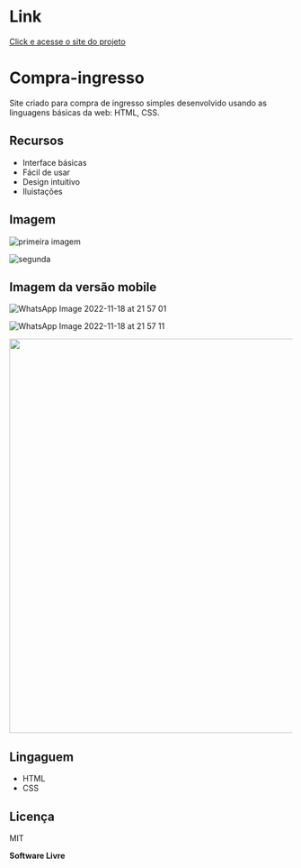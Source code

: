  # Link 

 [Click e acesse o site do projeto](https://compra-de-ingresso.netlify.app/)


# Compra-ingresso

Site criado para compra de ingresso simples desenvolvido usando as linguagens básicas da web: HTML, CSS.

## Recursos

- Interface básicas
- Fácil de usar
- Design intuitivo
- Iluistações

## Imagem

  ![primeira imagem](https://user-images.githubusercontent.com/103123262/202815740-413a51f9-1c66-4d2f-8cdc-5c1a69099e7e.jpg)
  
  ![segunda](https://user-images.githubusercontent.com/103123262/202816263-034a906d-8814-47e3-b355-ea1ee3756caf.jpg)

  ## Imagem da versão mobile

  ![WhatsApp Image 2022-11-18 at 21 57 01](https://user-images.githubusercontent.com/103123262/202828987-1709f618-177e-4ddb-8f61-cd627c1b7130.jpeg)

  ![WhatsApp Image 2022-11-18 at 21 57 11](https://user-images.githubusercontent.com/103123262/202829023-aa73c82e-ca5f-4fa0-90b8-cb8cf7ae3e01.jpeg)

<div align="center">
<img src="https://user-images.githubusercontent.com/103123262/202828987-1709f618-177e-4ddb-8f61-cd627c1b7130.jpeg" width="700px" />
</div>

 ## Lingaguem
 
 - HTML
 - CSS

## Licença

MIT

**Software Livre**
